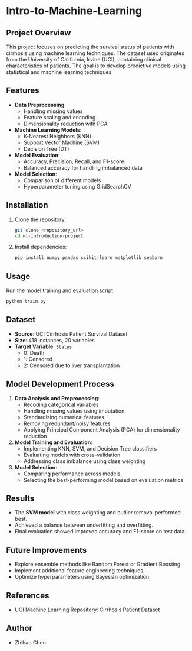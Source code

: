 # Intro-to-Machine-Learning

## Project Overview
This project focuses on predicting the survival status of patients with cirrhosis using machine learning techniques. The dataset used originates from the University of California, Irvine (UCI), containing clinical characteristics of patients. The goal is to develop predictive models using statistical and machine learning techniques.

## Features
- **Data Preprocessing**:
  - Handling missing values
  - Feature scaling and encoding
  - Dimensionality reduction with PCA
- **Machine Learning Models**:
  - K-Nearest Neighbors (KNN)
  - Support Vector Machine (SVM)
  - Decision Tree (DT)
- **Model Evaluation**:
  - Accuracy, Precision, Recall, and F1-score
  - Balanced accuracy for handling imbalanced data
- **Model Selection**:
  - Comparison of different models
  - Hyperparameter tuning using GridSearchCV

## Installation
1. Clone the repository:
   ```sh
   git clone <repository_url>
   cd ml-introduction-project
   ```
2. Install dependencies:
   ```sh
   pip install numpy pandas scikit-learn matplotlib seaborn
   ```

## Usage
Run the model training and evaluation script:
```sh
python train.py
```

## Dataset
- **Source**: UCI Cirrhosis Patient Survival Dataset
- **Size**: 418 instances, 20 variables
- **Target Variable**: `Status`
  - 0: Death
  - 1: Censored
  - 2: Censored due to liver transplantation

## Model Development Process
1. **Data Analysis and Preprocessing**:
   - Recoding categorical variables
   - Handling missing values using imputation
   - Standardizing numerical features
   - Removing redundant/noisy features
   - Applying Principal Component Analysis (PCA) for dimensionality reduction
2. **Model Training and Evaluation**:
   - Implementing KNN, SVM, and Decision Tree classifiers
   - Evaluating models with cross-validation
   - Addressing class imbalance using class weighting
3. **Model Selection**:
   - Comparing performance across models
   - Selecting the best-performing model based on evaluation metrics

## Results
- The **SVM model** with class weighting and outlier removal performed best.
- Achieved a balance between underfitting and overfitting.
- Final evaluation showed improved accuracy and F1-score on test data.

## Future Improvements
- Explore ensemble methods like Random Forest or Gradient Boosting.
- Implement additional feature engineering techniques.
- Optimize hyperparameters using Bayesian optimization.

## References
- UCI Machine Learning Repository: Cirrhosis Patient Dataset

## Author
- Zhihao Chen

